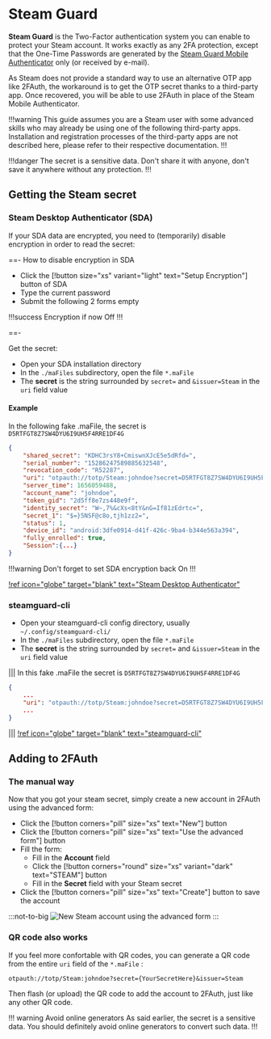 # Steam Guard

__Steam Guard__ is the Two-Factor authentication system you can enable to protect your Steam account. It works exactly as any 2FA protection, except that the One-Time Passwords are generated by the [Steam Guard Mobile Authenticator](https://help.steampowered.com/faqs/view/7EFD-3CAE-64D3-1C31) only (or received by e-mail).

As Steam does not provide a standard way to use an alternative OTP app like 2FAuth, the workaround is to get the OTP secret thanks to a third-party app. Once recovered, you will be able to use 2FAuth in place of the Steam Mobile Authenticator.

!!!warning
This guide assumes you are a Steam user with some advanced skills who may already be using one of the following third-party apps. Installation and registration processes of the third-party apps are not described here, please refer to their respective documentation.
!!!

!!!danger
The secret is a sensitive data. Don't share it with anyone, don't save it anywhere without any protection.
!!!

## Getting the Steam secret

### Steam Desktop Authenticator (SDA)

If your SDA data are encrypted, you need to (temporarily) disable encryption in order to read the secret:

==- How to disable encryption in SDA

- Click the [!button size="xs" variant="light" text="Setup Encryption"] button of SDA
- Type the current password
- Submit the following 2 forms empty

!!!success
Encryption if now Off
!!!

==-

Get the secret:

- Open your SDA installation directory
- In the `./maFiles` subdirectory, open the file `*.maFile`
- The __secret__ is the string surrounded by `secret=` and `&issuer=Steam` in the `uri` field value

#### Example

In the following fake .maFile, the secret is `D5RTFGT8Z7SW4DYU6I9UH5F4RRE1DF4G`

```json !#5
{
    "shared_secret": "KDHC3rsY8+CmiswnXJcE5e5dRfd=",
    "serial_number": "15286247589885632548",
    "revocation_code": "R52287",
    "uri": "otpauth://totp/Steam:johndoe?secret=D5RTFGT8Z7SW4DYU6I9UH5F4RRE1DF4G&issuer=Steam",
    "server_time": 1656059488,
    "account_name": "johndoe",
    "token_gid": "2d5ff8e7zs448e9f",
    "identity_secret": "W~,7%&cXs<8tY&nG=If81zEdrtc=",
    "secret_1": "$=}5NSF@c8o,tjh1zz2=",
    "status": 1,
    "device_id": "android:3dfe0914-d41f-426c-9ba4-b344e563a394",
    "fully_enrolled": true,
    "Session":{...}
}
```

!!!warning
Don't forget to set SDA encryption back On
!!!

[!ref icon="globe" target="blank" text="Steam Desktop Authenticator"](https://github.com/Jessecar96/SteamDesktopAuthenticator)

### steamguard-cli

- Open your steamguard-cli config directory, usually `~/.config/steamguard-cli/`
- In the `./maFiles` subdirectory, open the file `*.maFile`
- The __secret__ is the string surrounded by `secret=` and `&issuer=Steam` in the `uri` field value

||| In this fake .maFile the secret is `D5RTFGT8Z7SW4DYU6I9UH5F4RRE1DF4G`

```json !#
{
    ...
    "uri": "otpauth://totp/Steam:johndoe?secret=D5RTFGT8Z7SW4DYU6I9UH5F4RRE1DF4G&issuer=Steam",
    ...
}
```

|||
[!ref icon="globe" target="blank" text="steamguard-cli"](https://github.com/dyc3/steamguard-cli)

## Adding to 2FAuth

### The manual way

Now that you got your steam secret, simply create a new account in 2FAuth using the advanced form:

- Click the [!button corners="pill" size="xs" text="New"] button
- Click the [!button corners="pill" size="xs" text="Use the advanced form"] button
- Fill the form:
  - Fill in the __Account__ field
  - Click the [!button corners="round" size="xs" variant="dark" text="STEAM"] button
  - Fill in the __Secret__ field with your Steam secret
- Click the [!button corners="pill" size="xs" text="Create"] button to save the account

:::not-to-big
![New Steam account using the advanced form](/static/steam_advanced_form.png)
:::

### QR code also works

If you feel more confortable with QR codes, you can generate a QR code from the entire `uri` field of the `*.maFile` :

```txt !#
otpauth://totp/Steam:johndoe?secret={YourSecretHere}&issuer=Steam
```

Then flash (or upload) the QR code to add the account to 2FAuth, just like any other QR code.

!!! warning Avoid online generators
As said earlier, the secret is a sensitive data. You should definitely avoid online generators to convert such data.
!!!

